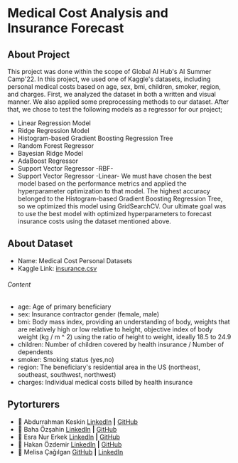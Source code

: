 # Medical Cost Analysis and Insurance Forecast

## About Project
This project was done within the scope of Global AI Hub's AI Summer Camp'22. In this project, we used one of Kaggle's datasets, including personal medical costs based on age, sex,	bmi,	children,	smoker,	region,	and charges. First, we analyzed the dataset in both a written and visual manner. We also applied some preprocessing methods to our dataset. After that, we chose to test the following models as a regressor for our project;
- Linear Regression Model
- Ridge Regression Model
- Histogram-based Gradient Boosting Regression Tree
- Random Forest Regressor
- Bayesian Ridge Model
- AdaBoost Regressor
- Support Vector Regressor -RBF-
- Support Vector Regressor -Linear-
We must have chosen the best model based on the performance metrics and applied the hyperparameter optimization to that model. The highest accuracy belonged to the Histogram-based Gradient Boosting Regression Tree, so we optimized this model using GridSearchCV. Our ultimate goal was to use the best model with optimized hyperparameters to forecast insurance costs using the dataset mentioned above.

## About Dataset
- Name: Medical Cost Personal Datasets
- Kaggle Link: [insurance.csv](https://www.kaggle.com/datasets/mirichoi0218/insurance?datasetId=13720)

###### Content
- age: Age of primary beneficiary
- sex: Insurance contractor gender (female, male)
- bmi: Body mass index, providing an understanding of body, weights that are relatively high or low relative to height, objective index of body weight (kg / m ^ 2) using the ratio of height to weight, ideally 18.5 to 24.9
- children: Number of children covered by health insurance / Number of dependents
- smoker: Smoking status (yes,no)
- region: The beneficiary's residential area in the US (northeast, southeast, southwest, northwest)
- charges: Individual medical costs billed by health insurance

## Pytorturers
- :small_orange_diamond: Abdurrahman Keskin [LinkedIn](https://github.com/bahaozsahin) **|** [GitHub](https://github.com/Keskinksn)
- :small_orange_diamond: Baha Özşahin [LinkedIn](https://www.linkedin.com/in/baha-ozsahin/) **|** [GitHub](https://github.com/bahaozsahin)
- :small_orange_diamond: Esra Nur Erkek [LinkedIn](https://www.linkedin.com/in/esra-nur-erkek-406a8317b/) **|** [GitHub](https://github.com/Esranuerkek)
- :small_orange_diamond: Hakan Özdemir [LinkedIn](https://www.linkedin.com/in/hakanozdemir34/) **|** [GitHub](https://github.com/hakan-ozdemir)
- :small_orange_diamond: Melisa Çağılgan [GitHub](https://https://github.com/melisacagilgan/) **|** [LinkedIn](https://www.linkedin.com/in/melisacagilgan/)
